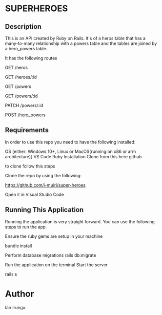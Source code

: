 # SUPERHEROES

## Description
This is an API created by Ruby on Rails. It's of a heros table that has a many-to-many relationship with a powers table and the tables are joined by a hero_powers table.

It has the following routes

   GET /heros

   GET /heroes/:id

   GET /powers

   GET /powers/:id

   PATCH /powers/:id

   POST /hero_powers

    
## Requirements
In order to use this repo you need to have the following installed:

OS [either: Windows 10+, Linux or MacOS(running on x86 or arm architecture)]
VS Code
Ruby
Installation
Clone from this here github

to clone follow this steps

Clone the repo by using the following:

   https://github.com/i-muiri/super-heroes

Open it in Visual Studio Code

## Running This Application

Running the application is very straight forward. You can use the following steps to run the app.

Ensure the ruby gems are setup in your machine

bundle install

Perform database migrations
rails db:migrate

Run the application on the terminal
Start the server

  rails s      

# Author
Ian Irungu


